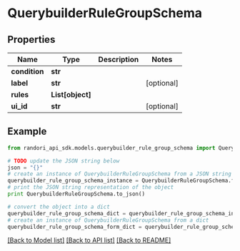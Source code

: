 # QuerybuilderRuleGroupSchema


## Properties

Name | Type | Description | Notes
------------ | ------------- | ------------- | -------------
**condition** | **str** |  | 
**label** | **str** |  | [optional] 
**rules** | **List[object]** |  | 
**ui_id** | **str** |  | [optional] 

## Example

```python
from randori_api_sdk.models.querybuilder_rule_group_schema import QuerybuilderRuleGroupSchema

# TODO update the JSON string below
json = "{}"
# create an instance of QuerybuilderRuleGroupSchema from a JSON string
querybuilder_rule_group_schema_instance = QuerybuilderRuleGroupSchema.from_json(json)
# print the JSON string representation of the object
print QuerybuilderRuleGroupSchema.to_json()

# convert the object into a dict
querybuilder_rule_group_schema_dict = querybuilder_rule_group_schema_instance.to_dict()
# create an instance of QuerybuilderRuleGroupSchema from a dict
querybuilder_rule_group_schema_form_dict = querybuilder_rule_group_schema.from_dict(querybuilder_rule_group_schema_dict)
```
[[Back to Model list]](../README.md#documentation-for-models) [[Back to API list]](../README.md#documentation-for-api-endpoints) [[Back to README]](../README.md)



